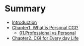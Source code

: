 # Summary

* [Introduction](README.md)
* [Chapter1. What is Personal CGI?](body/chapter_01/README.md)
   * [01.Professional vs Personal](body/chapter_01/01_professional_vs_personal.md)
* [Chapter2. CGI for Every day Life](body/chapter_02/README.md)


